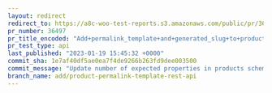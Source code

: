 ```yaml
---
layout: redirect
redirect_to: https://a8c-woo-test-reports.s3.amazonaws.com/public/pr/36497/api/index.html
pr_number: 36497
pr_title_encoded: "Add+permalink_template+and+generated_slug+to+products+REST+API+response"
pr_test_type: api
last_published: "2023-01-19 15:45:32 +0000"
commit_sha: 1e7af40df5ae0ea7f4de9266b263fd9dee003500
commit_message: "Update number of expected properties in products schema"
branch_name: add/product-permalink-template-rest-api
---
```

